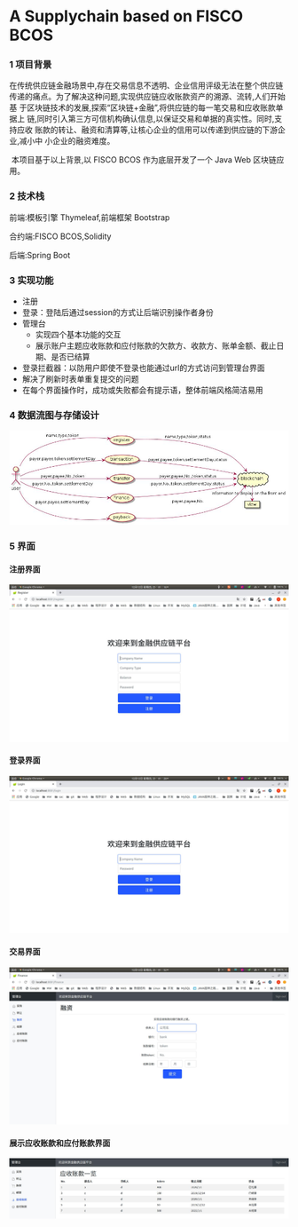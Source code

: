 # A Supplychain based on FISCO BCOS

### 1 项目背景

​	在传统供应链金融场景中,存在交易信息不透明、企业信用评级无法在整个供应链
传递的痛点。为了解决这种问题,实现供应链应收账款资产的溯源、流转,人们开始基
于区块链技术的发展,探索“区块链+金融”,将供应链的每一笔交易和应收账款单据上
链,同时引入第三方可信机构确认信息,以保证交易和单据的真实性。同时,支持应收
账款的转让、融资和清算等,让核心企业的信用可以传递到供应链的下游企业,减小中
小企业的融资难度。

​	本项目基于以上背景,以 FISCO BCOS 作为底层开发了一个 Java Web 区块链应
用。

### 2 技术栈

前端:模板引擎 Thymeleaf,前端框架 Bootstrap

合约端:FISCO BCOS,Solidity

后端:Spring Boot

### 3 实现功能

- 注册
- 登录：登陆后通过session的方式让后端识别操作者身份
- 管理台
  - 实现四个基本功能的交互
  - 展示账户主题应收账款和应付账款的欠款方、收款方、账单金额、截止日期、是否已结算
- 登录拦截器：以防用户即使不登录也能通过url的方式访问到管理台界面
- 解决了刷新时表单重复提交的问题
- 在每个界面操作时，成功或失败都会有提示语，整体前端风格简洁易用

### 4 数据流图与存储设计

![image-20210303125328290](img/image-20210303125328290.png)

### 5 界面

#### 注册界面

![image-20210303130037812](img/image-20210303130037812.png)

#### 登录界面

![image-20210303130114047](img/image-20210303130114047.png)

#### 交易界面

![image-20210303130142331](img/image-20210303130142331.png)

#### 展示应收账款和应付账款界面

![image-20210303130219380](img/image-20210303130219380.png)

